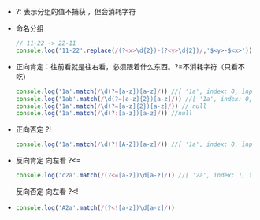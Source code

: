 - ?: 表示分组的值不捕获 ，但会消耗字符

- 命名分组

  ```js
  // 11-22 -> 22-11
  console.log('11-22'.replace(/(?<x>\d{2})-(?<y>\d{2})/,'$<y>-$<x>'))
  ```

- 正向肯定：往前看就是往右看，必须跟着什么东西。?=不消耗字符（只看不吃）

  ```js
  console.log('1a'.match(/\d(?=[a-z])[a-z]/)) //[ '1a', index: 0, input: '1a', groups: undefined ]
  console.log('1ab'.match(/\d(?=[a-z]{2})[a-z]/)) //[ '1a', index: 0, input: '1ab', groups: undefined ]
  console.log('1a'.match(/\d(?=[a-z]{2})[a-z]/)) // null
  console.log('1a'.match(/\d(?:[a-z])[a-z]/)) //null 
  ```

- 正向否定 ?!

  ```js
  console.log('1a'.match(/\d(?![A-Z])[a-z]/)) //[ '1a', index: 0, input: '1a', groups: undefined ]
  ```

- 反向肯定 向左看 ?<=

  ```js
  console.log('c2a'.match(/(?<=[a-z])\d[a-z]/)) //[ '2a', index: 1, input: 'c2a', groups: undefined ]
  ```

  反向否定 向左看 ?<!

- ```js
  console.log('A2a'.match(/(?<![a-z])\d[a-z]/))
  ```

  